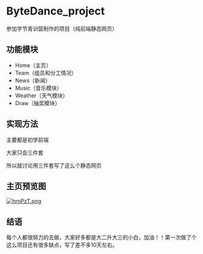 # ByteDance_project

参加字节青训营制作的项目（纯前端静态网页）

##  功能模块

- Home（主页）
- Team（组员和分工情况）
- News（新闻）
- Music（音乐模块）
- Weather（天气模块）
- Draw（抽奖模块）

## 实现方法

主要都是初学前端

大家只会三件套

所以就讨论用三件套写了这么个静态网页

## 主页预览图

[![hrnPzT.png](https://z3.ax1x.com/2021/09/02/hrnPzT.png)](https://imgtu.com/i/hrnPzT)

## 结语

每个人都很努力的去做，大家好多都是大二升大三的小白，加油！！第一次做了个这么项目还有很多缺点，写了差不多10天左右。


